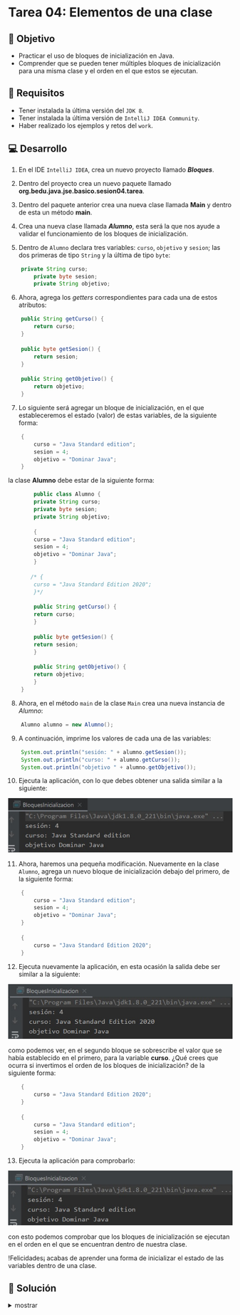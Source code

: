 # Tarea 04: Elementos de una clase

## 🎯 Objetivo

* Practicar el uso de bloques de inicialización en Java.
* Comprender que se pueden tener múltiples bloques de inicialización para una misma clase y el orden en el que estos se ejecutan.

## 🧾 Requisitos

* Tener instalada la última versión del `JDK 8`.
* Tener instalada la última versión de `IntelliJ IDEA Community`.
* Haber realizado los ejemplos y retos del `work`.

## 💻 Desarrollo

1. En el IDE `IntelliJ IDEA`, crea un nuevo proyecto llamado ***Bloques***.

2. Dentro del proyecto crea un nuevo paquete llamado **org.bedu.java.jse.basico.sesion04.tarea**.

3. Dentro del paquete anterior crea una nueva clase llamada **Main** y dentro de esta un método **main**.

4. Crea una nueva clase llamada ***Alumno***, esta será la que nos ayude a validar el funcionamiento de los bloques de inicialización. 

5. Dentro de `Alumno` declara tres variables: `curso`, `objetivo` y `sesion`; las dos primeras de tipo `String` y la última de tipo `byte`:

```java
	private String curso;
    	private byte sesion;
    	private String objetivo;
```

6. Ahora, agrega los *getters* correspondientes para cada una de estos atributos:

```java
    public String getCurso() {
        return curso;
    }

    public byte getSesion() {
        return sesion;
    }

    public String getObjetivo() {
        return objetivo;
    }
```

7. Lo siguiente será agregar un bloque de inicialización, en el que estableceremos el estado (valor) de estas variables, de la siguiente forma:

```java
    {
        curso = "Java Standard edition";
        sesion = 4;
        objetivo = "Dominar Java";
    }
```

la clase **Alumno** debe estar de la siguiente forma:

```java
        public class Alumno {
	    private String curso;
	    private byte sesion;
	    private String objetivo;

	    {
		curso = "Java Standard edition";
		sesion = 4;
		objetivo = "Dominar Java";
	    }

	   /* {
		curso = "Java Standard Edition 2020";
	    }*/

	    public String getCurso() {
		return curso;
	    }

	    public byte getSesion() {
		return sesion;
	    }

	    public String getObjetivo() {
		return objetivo;
	    }
	}

```

8. Ahora, en el método `main` de la clase `Main` crea una nueva instancia de *Alumno*:

```java
	Alumno alumno = new Alumno();
```

9. A continuación, imprime los valores de cada una de las variables:

```java
	System.out.println("sesión: " + alumno.getSesion());
    System.out.println("curso: " + alumno.getCurso());
    System.out.println("objetivo " + alumno.getObjetivo());
```

10. Ejecuta la aplicación, con lo que debes obtener una salida similar a la siguiente:

![imagen](img/img_01.jpg)

11. Ahora, haremos una pequeña modificación. Nuevamente en la clase `Alumno`, agrega un nuevo bloque de inicialización debajo del primero, de la siguiente forma:

```java
    {
        curso = "Java Standard edition";
        sesion = 4;
        objetivo = "Dominar Java";
    }

    {
        curso = "Java Standard Edition 2020";
    }
```

12. Ejecuta nuevamente la aplicación, en esta ocasión la salida debe ser similar a la siguiente:

![imagen](img/img_02.jpg)

como podemos ver, en el segundo bloque se sobrescribe el valor que se había establecido en el primero, para la variable **curso**. ¿Qué crees que ocurra si invertimos el orden de los bloques de inicialización? de la siguiente forma:

```java
    {
        curso = "Java Standard Edition 2020";
    }
    
    {
        curso = "Java Standard edition";
        sesion = 4;
        objetivo = "Dominar Java";
    }
``` 

13. Ejecuta la aplicación para comprobarlo:

![imagen](img/img_03.jpg)

con esto podemos comprobar que los bloques de inicialización se ejecutan en el orden en el que se encuentran dentro de nuestra clase.

!Felicidades¡ acabas de aprender una forma de inicializar el estado de las variables dentro de una clase.

## 📝 Solución
<details>
	<summary>mostrar</summary>

Cuando tengas tu propuesta, puedes compararla con la que se propone en este directorio observando los siguientes puntos

* En la carpeta `code` está el proyecto
* En la code `src` está el código
* La clase que ejecuta el programa es `Main.java`
</details>
